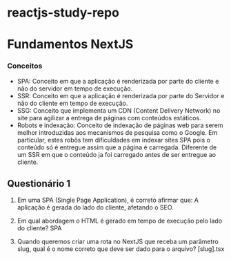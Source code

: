 # reactjs-study-repo

# Fundamentos NextJS

### Conceitos

- SPA:
Conceito em que a aplicação é renderizada por parte do cliente e não do servidor em tempo de execução.
- SSR:
Conceito em que a aplicação é renderizada por parte do Servidor e não do cliente em tempo de execução.
- SSG:
Conceito que implementa um CDN (Content Delivery Network) no site para agilizar a entrega de páginas com conteúdos estáticos.
- Robots e indexação:
Conceito de indexação de páginas web para serem melhor introduzidas aos mecanismos de pesquisa como o Google. Em particular, estes robôs tem dificuldades em indexar sites SPA pois o conteúdo só é entregue assim que a página é carregada. Diferente de um SSR em que o conteúdo ja foi carregado antes de ser entregue ao cliente.

## Questionário 1

1. Em uma SPA (Single Page Application), é correto afirmar que:
A aplicação é gerada do lado do cliente, afetando o SEO.

2. Em qual abordagem o HTML é gerado em tempo de execução pelo lado do cliente?
SPA

3. Quando queremos criar uma rota no NextJS que receba um parâmetro slug, qual é o nome correto que deve ser dado para o arquivo?
[slug].tsx
